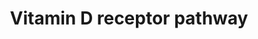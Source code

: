 ---
annotations:
- type: Pathway Ontology
  value: vitamin D signaling pathway
authors:
- Riannefijten
- MaintBot
- Khanspers
- Fehrhart
- Egonw
- Kim de Nooijer
- Mkutmon
- AlexanderPico
- Eweitz
- Alvin kho
description: The vitamin D receptor (VDR, a.k.a. NR1I1) is a nuclear receptor that
  responds to binding of vitamin D and subsequently forms a dimer with RXR to induce
  transcription of its target genes. It mainly regulates genes cytochrome P450 genes
  involved in xenobiotic biotransformation.  Proteins on this pathway have targeted
  assays available via the [https://assays.cancer.gov/available_assays?wp_id=WP2877
  CPTAC Assay Portal].
last-edited: 2021-09-13
organisms:
- Homo sapiens
redirect_from:
- /index.php/Pathway:WP2877
- /instance/WP2877
schema-jsonld:
- '@context': https://schema.org/
  '@id': https://wikipathways.github.io/pathways/WP2877.html
  '@type': Dataset
  creator:
    '@type': Organization
    name: WikiPathways
  description: The vitamin D receptor (VDR, a.k.a. NR1I1) is a nuclear receptor that
    responds to binding of vitamin D and subsequently forms a dimer with RXR to induce
    transcription of its target genes. It mainly regulates genes cytochrome P450 genes
    involved in xenobiotic biotransformation.  Proteins on this pathway have targeted
    assays available via the [https://assays.cancer.gov/available_assays?wp_id=WP2877
    CPTAC Assay Portal].
  keywords:
  - CLDN2
  - CEACAM1
  - DND1
  - TNFRSF11B
  - MEG8
  - KRTAP10-9
  - CYP1A1
  - NOX1
  - CDKN1B
  - TPM1
  - CYP2S1
  - GADD45A
  - CYP7A1
  - G0S2
  - TGFB1
  - CALB1
  - HNF1A
  - CYP2B6
  - NRIP1
  - SLC34A2
  - CDKN2C
  - TNFSF11
  - THBD
  - NINJ1
  - TIMP2
  - KNG1
  - S100G
  - IGFBP3
  - CD40
  - S100A2
  - SOSTDC1
  - EFNA5
  - IRF8
  - CA9
  - CTLA4
  - TGFB2
  - IL1RL1
  - SALL4
  - CDK2
  - MED9
  - S100A9
  - FGF23
  - LCE2B
  - CYP24A1
  - IL12A
  - KLK6
  - SLC37A2
  - CBS
  - CEBPA
  - NFATC2
  - SLC8A1
  - HIF1A
  - KRTAP5-1
  - CYP2C9
  - CREG2
  - CD200
  - ATP2B1
  - IRF4
  - CYP2D6
  - CLMN
  - CLPTM1L
  - TIMP3
  - Ligand
  - SEMA3B
  - PRDM1
  - MX2
  - JUNB
  - LRRC8A
  - PRKCQ
  - BGLAP
  - ID4
  - TNFAIP3
  - VDR ligand
  - IGFBP1
  - KRTAP8-1
  - HILPDA
  - ID1
  - CYP27B1
  - GXYLT2
  - PPARD
  - ADRB2
  - S100A6
  - LCE1F
  - ADGRE5
  - KRTAP10-2
  - ALOX5
  - DEFB4A
  - ADAMTS5
  - S100A4
  - MYC
  - LPGAT1
  - ALPI
  - PNOC
  - ALPG
  - FOXO1
  - TREM1
  - HSD17B2
  - Col13A1
  - CAMP
  - PTHLH
  - ADRA1B
  - PTGER4
  - CYP3A4
  - HLA-DRB1
  - LRP5
  - ABC B1
  - CRACR2B
  - KRT38
  - RXRA
  - CRACR2A
  - TRPV5
  - ZNF257
  - KRTAP10-7
  - CYP3A5
  - SPRR1B
  - DNER
  - STAM
  - TNFSF4
  - IGSF9B
  - CDKAL1
  - ASAP2
  - KRTAP12-2
  - MYO9B
  - SLC2A4
  - LGALS9
  - SULT2A1
  - CDKN1A
  - CCNC
  - CLEC16A
  - BCL6
  - CASP14
  - BTLA
  - CD9
  - DEFB109C
  - CDKN2A
  - ABCD1
  - SPP1
  - VDR
  - ATP2C2
  - SULT1C2
  - LRRC25
  - HLA-DQA1
  - CDC34
  - DUSP10
  - DEFB132
  - TRPV6
  - KRT71
  - KLF4
  - LCE1D
  - ABCA11
  - KRT34
  - STEAP4
  - SERPINB1
  - CDKN2B
  - IGFBP5
  - CST6
  - KRT16
  - CD14
  - KRTAP5-4
  - ORM2
  - MXD1
  - RASGRP1
  - CST1
  - CDKN2D
  - KRTAP10-4
  - IRF5
  - COLEC11
  - CASP5
  - CCND1
  - IL25
  - STS
  - KL
  - ITGAM
  - CCNE1
  - S100A8
  - KRT13
  - SFRP1
  - BMP6
  - BDKRB1
  - DACT2
  - G6PD
  - PTH
  - KRTAP4-1
  - CDX2
  - SATB1
  - ORM1
  - TRAK1
  - EPHB4
  license: CC0
  name: Vitamin D receptor pathway
seo: CreativeWork
title: Vitamin D receptor pathway
wpid: WP2877
---